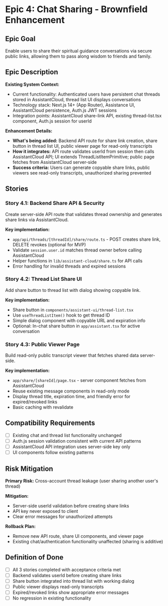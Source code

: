 # Epic 4: Chat Sharing - Brownfield Enhancement

## Epic Goal

Enable users to share their spiritual guidance conversations via secure public links, allowing them to pass along wisdom to friends and family.

## Epic Description

**Existing System Context:**
- Current functionality: Authenticated users have persistent chat threads stored in AssistantCloud, thread list UI displays conversations
- Technology stack: Next.js 14+ (App Router), Assistance UI, AssistantCloud persistence, Auth.js JWT sessions
- Integration points: AssistantCloud share-link API, existing thread-list.tsx component, Auth.js session for userId

**Enhancement Details:**
- **What's being added:** Backend API route for share link creation, share button in thread list UI, public viewer page for read-only transcripts
- **How it integrates:** API route validates userId from session then calls AssistantCloud API; UI extends ThreadListItemPrimitive; public page fetches from AssistantCloud server-side
- **Success criteria:** Users can generate copyable share links, public viewers see read-only transcripts, unauthorized sharing prevented

## Stories

### Story 4.1: Backend Share API & Security

Create server-side API route that validates thread ownership and generates share links via AssistantCloud.

**Key implementation:**
- `app/api/threads/[threadId]/share/route.ts` - POST creates share link, DELETE revokes (optional for MVP)
- Validate `session.user.id` matches thread owner before calling AssistantCloud
- Helper functions in `lib/assistant-cloud/share.ts` for API calls
- Error handling for invalid threads and expired sessions

### Story 4.2: Thread List Share UI

Add share button to thread list with dialog showing copyable link.

**Key implementation:**
- Share button in `components/assistant-ui/thread-list.tsx`
- Use `useThreadListItem()` hook to get thread ID
- Simple dialog component with copyable URL and expiration info
- Optional: In-chat share button in `app/assistant.tsx` for active conversation

### Story 4.3: Public Viewer Page

Build read-only public transcript viewer that fetches shared data server-side.

**Key implementation:**
- `app/share/[shareId]/page.tsx` - server component fetches from AssistantCloud
- Reuse existing message components in read-only mode
- Display thread title, expiration time, and friendly error for expired/revoked links
- Basic caching with revalidate

## Compatibility Requirements

- [ ] Existing chat and thread list functionality unchanged
- [ ] Auth.js session validation consistent with current API patterns
- [ ] AssistantCloud API integration uses server-side key only
- [ ] UI components follow existing patterns

## Risk Mitigation

**Primary Risk:** Cross-account thread leakage (user sharing another user's thread)

**Mitigation:**
- Server-side userId validation before creating share links
- API key never exposed to client
- Clear error messages for unauthorized attempts

**Rollback Plan:**
- Remove new API route, share UI components, and viewer page
- Existing chat/authentication functionality unaffected (sharing is additive)

## Definition of Done

- [ ] All 3 stories completed with acceptance criteria met
- [ ] Backend validates userId before creating share links
- [ ] Share button integrated into thread list with working dialog
- [ ] Public viewer displays read-only transcripts
- [ ] Expired/revoked links show appropriate error messages
- [ ] No regression in existing functionality
